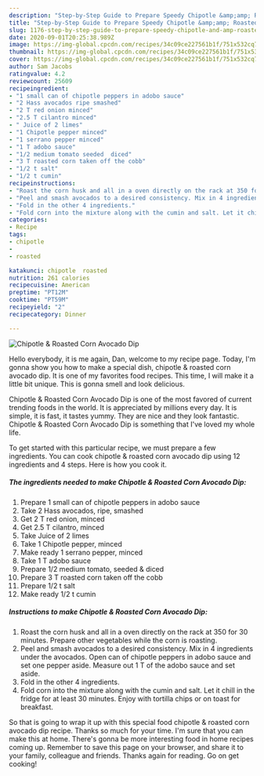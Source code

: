 ```yaml
---
description: "Step-by-Step Guide to Prepare Speedy Chipotle &amp;amp; Roasted Corn Avocado Dip"
title: "Step-by-Step Guide to Prepare Speedy Chipotle &amp;amp; Roasted Corn Avocado Dip"
slug: 1176-step-by-step-guide-to-prepare-speedy-chipotle-and-amp-roasted-corn-avocado-dip
date: 2020-09-01T20:25:38.989Z
image: https://img-global.cpcdn.com/recipes/34c09ce227561b1f/751x532cq70/chipotle-roasted-corn-avocado-dip-recipe-main-photo.jpg
thumbnail: https://img-global.cpcdn.com/recipes/34c09ce227561b1f/751x532cq70/chipotle-roasted-corn-avocado-dip-recipe-main-photo.jpg
cover: https://img-global.cpcdn.com/recipes/34c09ce227561b1f/751x532cq70/chipotle-roasted-corn-avocado-dip-recipe-main-photo.jpg
author: Sam Jacobs
ratingvalue: 4.2
reviewcount: 25609
recipeingredient:
- "1 small can of chipotle peppers in adobo sauce"
- "2 Hass avocados ripe smashed"
- "2 T red onion minced"
- "2.5 T cilantro minced"
- " Juice of 2 limes"
- "1 Chipotle pepper minced"
- "1 serrano pepper minced"
- "1 T adobo sauce"
- "1/2 medium tomato seeded  diced"
- "3 T roasted corn taken off the cobb"
- "1/2 t salt"
- "1/2 t cumin"
recipeinstructions:
- "Roast the corn husk and all in a oven directly on the rack at 350 for 30 minutes. Prepare other vegetables while the corn is roasting."
- "Peel and smash avocados to a desired consistency. Mix in 4 ingredients under the avocados. Open can of chipotle peppers in adobo sauce and set one pepper aside. Measure out 1 T of the adobo sauce and set aside."
- "Fold in the other 4 ingredients."
- "Fold corn into the mixture along with the cumin and salt. Let it chill in the fridge for at least 30 minutes. Enjoy with tortilla chips or on toast for breakfast."
categories:
- Recipe
tags:
- chipotle
- 
- roasted

katakunci: chipotle  roasted 
nutrition: 261 calories
recipecuisine: American
preptime: "PT12M"
cooktime: "PT59M"
recipeyield: "2"
recipecategory: Dinner

---
```



![Chipotle &amp; Roasted Corn Avocado Dip](https://img-global.cpcdn.com/recipes/34c09ce227561b1f/751x532cq70/chipotle-roasted-corn-avocado-dip-recipe-main-photo.jpg)

Hello everybody, it is me again, Dan, welcome to my recipe page. Today, I'm gonna show you how to make a special dish, chipotle &amp; roasted corn avocado dip. It is one of my favorites food recipes. This time, I will make it a little bit unique. This is gonna smell and look delicious.

Chipotle &amp; Roasted Corn Avocado Dip is one of the most favored of current trending foods in the world. It is appreciated by millions every day. It is simple, it is fast, it tastes yummy. They are nice and they look fantastic. Chipotle &amp; Roasted Corn Avocado Dip is something that I've loved my whole life.




To get started with this particular recipe, we must prepare a few ingredients. You can cook chipotle &amp; roasted corn avocado dip using 12 ingredients and 4 steps. Here is how you cook it.

<!--inarticleads1-->

##### The ingredients needed to make Chipotle &amp; Roasted Corn Avocado Dip:

1. Prepare 1 small can of chipotle peppers in adobo sauce
1. Take 2 Hass avocados, ripe, smashed
1. Get 2 T red onion, minced
1. Get 2.5 T cilantro, minced
1. Take  Juice of 2 limes
1. Take 1 Chipotle pepper, minced
1. Make ready 1 serrano pepper, minced
1. Take 1 T adobo sauce
1. Prepare 1/2 medium tomato, seeded &amp; diced
1. Prepare 3 T roasted corn taken off the cobb
1. Prepare 1/2 t salt
1. Make ready 1/2 t cumin




<!--inarticleads2-->

##### Instructions to make Chipotle &amp; Roasted Corn Avocado Dip:

1. Roast the corn husk and all in a oven directly on the rack at 350 for 30 minutes. Prepare other vegetables while the corn is roasting.
1. Peel and smash avocados to a desired consistency. Mix in 4 ingredients under the avocados. Open can of chipotle peppers in adobo sauce and set one pepper aside. Measure out 1 T of the adobo sauce and set aside.
1. Fold in the other 4 ingredients.
1. Fold corn into the mixture along with the cumin and salt. Let it chill in the fridge for at least 30 minutes. Enjoy with tortilla chips or on toast for breakfast.




So that is going to wrap it up with this special food chipotle &amp; roasted corn avocado dip recipe. Thanks so much for your time. I'm sure that you can make this at home. There's gonna be more interesting food in home recipes coming up. Remember to save this page on your browser, and share it to your family, colleague and friends. Thanks again for reading. Go on get cooking!
